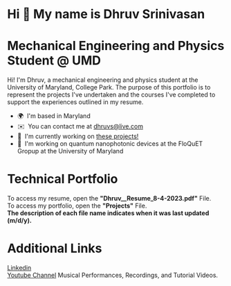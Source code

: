 Hi 👋 My name is Dhruv Srinivasan
=================================

# Mechanical Engineering and Physics Student @ UMD

Hi! I'm Dhruv, a mechanical engineering and physics student at the University of Maryland, College Park. The purpose of this portfolio is to represent the projects I've undertaken and the courses I've completed to support the experiences outlined in my resume.

*   🌍  I'm based in Maryland
*   ✉️  You can contact me at [dhruvs@live.com](mailto:dhruvs@live.com)
*   🚀  I'm currently working on [these projects!](https://github.com/dhruv-srinivasan/portfolio/blob/main/Projects.pdf)
*   🧠  I'm working on quantum nanophotonic devices at the FloQuET Gropup at the University of Maryland <p align="left">
                    
# Technical Portfolio
To access my resume, open the <b>"Dhruv__Resume_8-4-2023.pdf"</b> File.
<br>
To access my portfolio, open the <b>"Projects"</b> File.
<br>
<b> The description of each file name indicates when it was last updated (m/d/y). </b>
# Additional Links
<a href="https://www.linkedin.com/in/dhruvsrinivasan/">Linkedin</a>
<br>
<a href="https://www.youtube.com/channel/UCiiELWg_R42HaXaLk8FlMOw">Youtube Channel</a> Musical Performances, Recordings, and Tutorial Videos.
